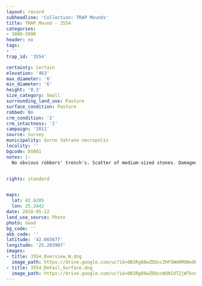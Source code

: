 ```yaml
---
layout: record
subheadline: 'Collection: TRAP Mounds'
title: TRAP Mound - 3554
categories:
- 3000-3999
header: no
tags:
- ''
trap_id: '3554'

certainty: Certain
elevation: '463'
max_diameter: '6'
min_diameter: '6'
height: '0.3'
size_category: Small
surrounding_land_use: Pasture
surface_condition: Pasture
robbed: No
crm_condition: '2'
crm_intactness: '2'
campaign: '2011'
source: Survey
municipality: Gorno Sahrane necropolis
locality: ''
bgcode: DS001
notes: |-
  No obvious robbers' trench's. Scatter of medium-sized stones. Damaged by agricultural activity. Built on partial slope, west side higher than east.


rights: standard


maps:
  lat: 42.6285
  lon: 25.2442
date: 2018-05-22
land_use_source: Photo
photo: Good
bg_code: ''
akb_code: ''
latitude: '42.665677'
longitude: '25.203907'
images:
- title: 3554_Overview_W.dng
  image_path: https://drive.google.com/uc?id=0B3Rg88wZDQscZHFSWmRMOWxOR0U
- title: 3554_Detail_Surface.dng
  image_path: https://drive.google.com/uc?id=0B3Rg88wZDQscWUNIdTZjWTkxUTA
---
```


